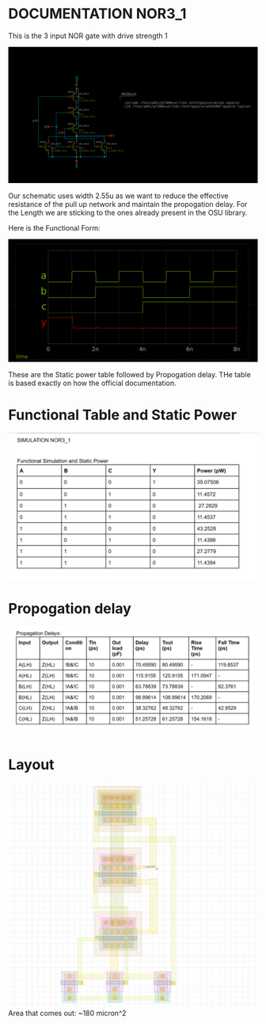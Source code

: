 # DOCUMENTATION NOR3_1

This is the 3 input NOR gate with drive strength 1

<img src="images/nor_3.png" alt="Scehamtic" width="600">

Our schematic uses width 2.55u as we want to reduce the effective resistance of the pull up network and maintain the propogation delay. For the Length we are sticking to the ones already present in the OSU library.

Here is the Functional Form:

<img src="images/nor3_1wf.png" alt="wf" width="600">

These are the Static power table followed by Propogation delay. THe table is based exactly on how the official documentation.
# Functional Table and Static Power
<img src="images/Screenshot 2025-08-15 150354.png" alt="Truth Table" width="600">

# Propogation delay
<img src="images/Screenshot 2025-08-15 154108.png" alt="Propogation delay" width="600">

# Layout
<img src="images/nor_3.jpeg" alt="nor3_layout" width="600">
Area that comes out: ~180 micron^2
